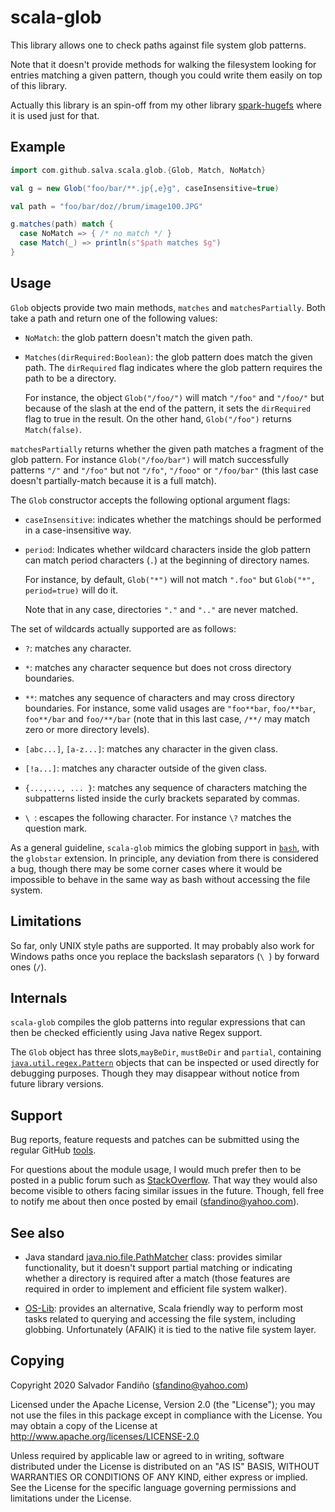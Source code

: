 # scala-glob

This library allows one to check paths against file system glob
patterns.

Note that it doesn't provide methods for walking the filesystem
looking for entries matching a given pattern, though you could
write them easily on top of this library.

Actually this library is an spin-off from my other library
[spark-hugefs](github.com/salva/spark-hugefs) where it is used
just for that.

## Example

```scala
import com.github.salva.scala.glob.{Glob, Match, NoMatch}

val g = new Glob("foo/bar/**.jp{,e}g", caseInsensitive=true)

val path = "foo/bar/doz//brum/image100.JPG"

g.matches(path) match {
  case NoMatch => { /* no match */ }
  case Match(_) => println(s"$path matches $g")
}
```

## Usage

`Glob` objects provide two main methods, `matches` and `matchesPartially`.
Both take a path and return one of the following values:

  * `NoMatch`: the glob pattern doesn't match the given path.

  * `Matches(dirRequired:Boolean)`: the glob pattern does match the
    given path. The `dirRequired` flag indicates where the glob pattern
    requires the path to be a directory.
     
    For instance, the object `Glob("/foo/")` will match `"/foo"`
    and `"/foo/"` but because of the slash at the end of the pattern,
    it sets the `dirRequired` flag to true in the result. On the other
    hand, `Glob("/foo")` returns `Match(false)`.

`matchesPartially` returns whether the given path matches a fragment of
the glob pattern. For instance `Glob("/foo/bar")` will match successfully
patterns `"/"` and `"/foo"` but not `"/fo"`, `"/fooo"` or `"/foo/bar"`
(this last case doesn't partially-match because it is a full match). 

The `Glob` constructor accepts the following optional argument flags:

  * `caseInsensitive`: indicates whether the matchings should be
    performed in a case-insensitive way.
     
  * `period`: Indicates whether wildcard characters inside the glob
    pattern can match period characters (`.`) at the beginning of
    directory names.
    
    For instance, by default, `Glob("*")` will not match `".foo"` but
     `Glob("*", period=true)` will do it.
     
    Note that in any case, directories `"."` and `".."` are never
    matched.
 
The set of wildcards actually supported are as follows:

  * `?`: matches any character.
  
  * `*`: matches any character sequence but does not cross directory
    boundaries.
    
  * `**`: matches any sequence of characters and may cross directory
    boundaries. For instance, some valid usages are `"foo**bar`,
    `foo/**bar`, `foo**/bar` and `foo/**/bar` (note that in this last case, `/**/`
    may match zero or more directory levels).
    
  * `[abc...]`, `[a-z...]`:  matches any character in the given class.
  
  * `[!a...]`: matches any character outside of the given class.
  
  * `{...,..., ... }`: matches any sequence of characters matching the
    subpatterns listed inside the curly brackets separated by commas.
    
  * `\ `: escapes the following character. For instance `\?` matches
    the question mark.  
  
As a general guideline, `scala-glob` mimics the globing support in
[`bash`](https://www.gnu.org/savannah-checkouts/gnu/bash/manual/bash.html#Filename-Expansion),
with the `globstar` extension. In principle, any deviation from there is
considered a bug, though there may be some corner cases where it would
be impossible to behave in the same way as bash without accessing the file
system.

## Limitations

So far, only UNIX style paths are supported. It may probably also work
for Windows paths once you replace the backslash separators (`\ `) by
forward ones (`/`).

## Internals

`scala-glob` compiles the glob patterns into regular expressions
that can then be checked efficiently using Java native Regex support.

The `Glob` object has three slots,`mayBeDir`, `mustBeDir` and `partial`,
containing
[`java.util.regex.Pattern`](https://docs.oracle.com/javase/8/docs/api/java/util/regex/Pattern.html)
objects that can be inspected or used directly for debugging purposes.
Though they may disappear without notice from future library versions. 

## Support

Bug reports, feature requests and patches can be submitted using the
regular GitHub [tools](https://github.com/salva/scala-glob).

For questions about the module usage, I would much prefer
then to be posted in a public forum such as 
[StackOverflow](https://stackoverflow.com/).
That way they would also become visible to others facing similar
issues in the future. Though, fell free to notify me about then
once posted by email (sfandino@yahoo.com).

## See also

  * Java standard
    [java.nio.file.PathMatcher](https://docs.oracle.com/javase/8/docs/api/java/nio/file/PathMatcher.html)
    class: provides similar functionality, but it doesn't support
    partial matching or indicating whether a directory is required
    after a match (those features are required in order to
    implement and efficient file system walker).

  * [OS-Lib](https://github.com/lihaoyi/os-lib):
    provides an alternative, Scala friendly way to perform most
    tasks related to querying and accessing the file system, including
    globbing. Unfortunately (AFAIK) it is tied to the native
    file system layer.

## Copying

Copyright 2020 Salvador Fandiño (sfandino@yahoo.com)

Licensed under the Apache License, Version 2.0 (the "License");
you may not use the files in this package except in compliance with
the License. You may obtain a copy of the License at
http://www.apache.org/licenses/LICENSE-2.0

Unless required by applicable law or agreed to in writing, software
distributed under the License is distributed on an "AS IS" BASIS,
WITHOUT WARRANTIES OR CONDITIONS OF ANY KIND, either express or implied.
See the License for the specific language governing permissions and
limitations under the License.


